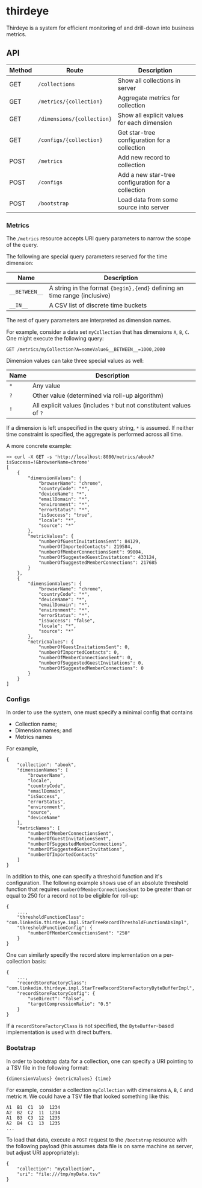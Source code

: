 thirdeye
========

Thirdeye is a system for efficient monitoring of and drill-down into business metrics.

API
---

| Method | Route | Description |
|--------|-------|-------------|
| GET    | `/collections` | Show all collections in server |
| GET    | `/metrics/{collection}` | Aggregate metrics for collection |
| GET    | `/dimensions/{collection}` | Show all explicit values for each dimension |
| GET    | `/configs/{collection}` | Get star-tree configuration for a collection |
| POST   | `/metrics` | Add new record to collection |
| POST   | `/configs` | Add a new star-tree configuration for a collection |
| POST   | `/bootstrap` | Load data from some source into server |

### Metrics

The `/metrics` resource accepts URI query parameters to narrow the scope of the query.

The following are special query parameters reserved for the time dimension:

| Name | Description |
|------|-------------|
| `__BETWEEN__` | A string in the format `{begin},{end}` defining an time range (inclusive) |
| `__IN__` | A CSV list of discrete time buckets |

The rest of query parameters are interpreted as dimension names.

For example, consider a data set `myCollection` that has dimensions `A`, `B`, `C`. One might execute the following query:

```
GET /metrics/myCollection?A=someValue&__BETWEEN__=1000,2000
```

Dimension values can take three special values as well:

| Name | Description |
|------|-------------|
| `*`  | Any value   |
| `?`  | Other value (determined via roll-up algorithm) |
| `!`  | All explicit values (includes `?` but not constitutent values of `?` |

If a dimension is left unspecified in the query string, `*` is assumed. If neither time constraint is specified, the aggregate is performed across all time.

A more concrete example:

```
>> curl -X GET -s 'http://localhost:8080/metrics/abook?isSuccess=!&browserName=chrome'
[
    {
        "dimensionValues": {
            "browserName": "chrome", 
            "countryCode": "*", 
            "deviceName": "*", 
            "emailDomain": "*", 
            "environment": "*", 
            "errorStatus": "*", 
            "isSuccess": "true", 
            "locale": "*", 
            "source": "*"
        }, 
        "metricValues": {
            "numberOfGuestInvitationsSent": 84129, 
            "numberOfImportedContacts": 219584, 
            "numberOfMemberConnectionsSent": 99804, 
            "numberOfSuggestedGuestInvitations": 433124, 
            "numberOfSuggestedMemberConnections": 217685
        }
    }, 
    {
        "dimensionValues": {
            "browserName": "chrome", 
            "countryCode": "*", 
            "deviceName": "*", 
            "emailDomain": "*", 
            "environment": "*", 
            "errorStatus": "*", 
            "isSuccess": "false", 
            "locale": "*", 
            "source": "*"
        }, 
        "metricValues": {
            "numberOfGuestInvitationsSent": 0, 
            "numberOfImportedContacts": 0, 
            "numberOfMemberConnectionsSent": 0, 
            "numberOfSuggestedGuestInvitations": 0, 
            "numberOfSuggestedMemberConnections": 0
        }
    }
]
```

### Configs

In order to use the system, one must specify a minimal config that contains

* Collection name;
* Dimension names; and
* Metrics names

For example,

```
{
    "collection": "abook",
    "dimensionNames": [
        "browserName",
        "locale",
        "countryCode",
        "emailDomain",
        "isSuccess",
        "errorStatus",
        "environment",
        "source",
        "deviceName"
    ],
    "metricNames": [
        "numberOfMemberConnectionsSent",
        "numberOfGuestInvitationsSent",
        "numberOfSuggestedMemberConnections",
        "numberOfSuggestedGuestInvitations",
        "numberOfImportedContacts"
    ]
}
```

In addition to this, one can specify a threshold function and it's configuration. The following example shows use of an absolute threshold function that requires `numberOfMemberConnectionsSent` to be greater than or equal to 250 for a record not to be eligible for roll-up:

```
{
    ...,
    "thresholdFunctionClass": "com.linkedin.thirdeye.impl.StarTreeRecordThresholdFunctionAbsImpl",
    "thresholdFunctionConfig": {
        "numberOfMemberConnectionsSent": "250"
    }
}
```

One can similarly specify the record store implementation on a per-collection basis:

```
{
    ...,
    "recordStoreFactoryClass": "com.linkedin.thirdeye.impl.StarTreeRecordStoreFactoryByteBufferImpl",
    "recordStoreFactoryConfig": {
        "useDirect": "false",
        "targetCompressionRatio": "0.5"
    }
}
```

If a `recordStoreFactoryClass` is not specified, the `ByteBuffer`-based implementation is used with direct buffers.

### Bootstrap

In order to bootstrap data for a collection, one can specify a URI pointing to a TSV file in the following format:

```
{dimensionValues} {metricValues} {time}
```

For example, consider a collection `myCollection` with dimensions `A`, `B`, `C` and metric `M`. We could have a TSV file that looked something like this:

```
A1  B1  C1  10  1234
A2  B2  C2  11  1234
A1  B3  C3  12  1235
A2  B4  C1  13  1235
...
```

To load that data, execute a `POST` request to the `/bootstrap` resource with the following payload (this assumes data file is on same machine as server, but adjust URI appropriately):

```
{
    "collection": "myCollection",
    "uri": "file:///tmp/myData.tsv"
}
```
